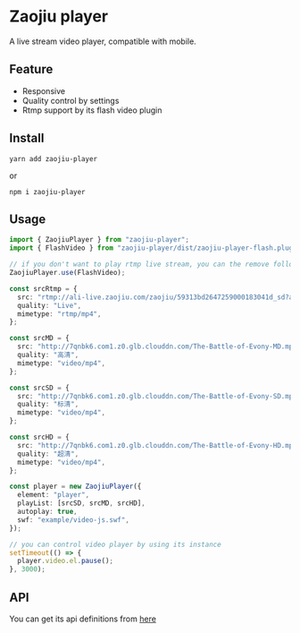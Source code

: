 # Zaojiu player

A live stream video player, compatible with mobile.

## Feature

- Responsive
- Quality control by settings
- Rtmp support by its flash video plugin

## Install

```
yarn add zaojiu-player
```

or

```
npm i zaojiu-player
```

## Usage

```typescript
import { ZaojiuPlayer } from "zaojiu-player";
import { FlashVideo } from "zaojiu-player/dist/zaojiu-player-flash.plugin";

// if you don't want to play rtmp live stream, you can the remove following line
ZaojiuPlayer.use(FlashVideo);

const srcRtmp = {
  src: "rtmp://ali-live.zaojiu.com/zaojiu/59313bd2647259000183041d_sd?auth_key=1512472740-0-0-845571a71200e6c83807d4e399f3ad00",
  quality: "Live",
  mimetype: "rtmp/mp4",
};

const srcMD = {
  src: "http://7qnbk6.com1.z0.glb.clouddn.com/The-Battle-of-Evony-MD.mp4",
  quality: "高清",
  mimetype: "video/mp4",
};

const srcSD = {
  src: "http://7qnbk6.com1.z0.glb.clouddn.com/The-Battle-of-Evony-SD.mp4",
  quality: "标清",
  mimetype: "video/mp4",
};

const srcHD = {
  src: "http://7qnbk6.com1.z0.glb.clouddn.com/The-Battle-of-Evony-HD.mp4",
  quality: "超清",
  mimetype: "video/mp4",
};

const player = new ZaojiuPlayer({
  element: "player",
  playList: [srcSD, srcMD, srcHD],
  autoplay: true,
  swf: "example/video-js.swf",
});

// you can control video player by using its instance
setTimeout(() => {
  player.video.el.pause();
}, 3000);
```

## API

You can get its api definitions from [here](./types)
